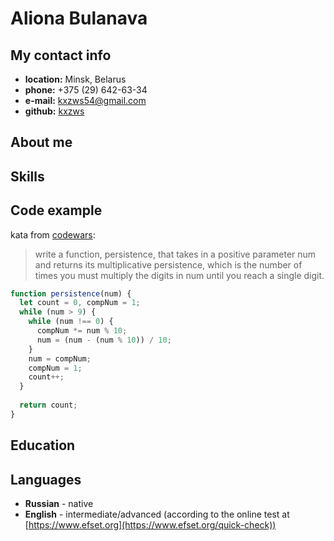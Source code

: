 # Aliona Bulanava
## My contact info
- __location:__ Minsk, Belarus
- __phone:__ +375 (29) 642-63-34
- __e-mail:__ kxzws54@gmail.com
- __github:__ [kxzws](https://github.com/kxzws/ "github")
## About me

## Skills

## Code example
kata from [codewars](https://www.codewars.com/ "codewars"): 
> write a function, persistence, that takes in a positive parameter num
> and returns its multiplicative persistence, which is the number of times
> you must multiply the digits in num until you reach a single digit.
```javascript
function persistence(num) {
  let count = 0, compNum = 1;
  while (num > 9) {
    while (num !== 0) {
      compNum *= num % 10;
      num = (num - (num % 10)) / 10;
    }
    num = compNum;
    compNum = 1;
    count++;
  }
  
  return count;
}
```
## Education

## Languages
- __Russian__ - native
- __English__ - intermediate/advanced (according to the online test at [https://www.efset.org](https://www.efset.org/quick-check))
